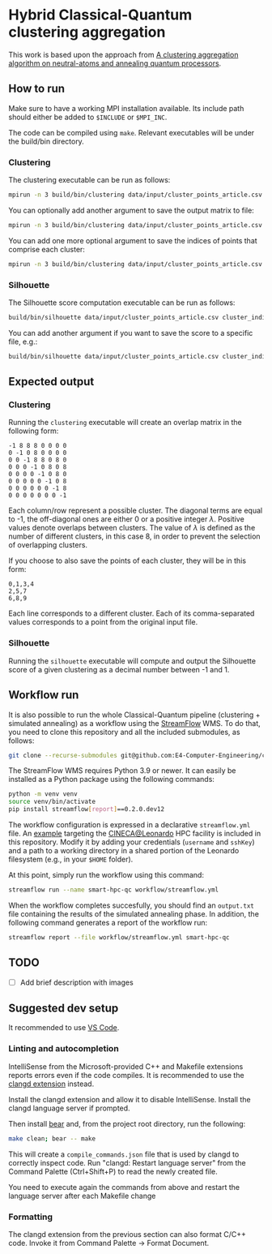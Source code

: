 # Hybrid Classical-Quantum clustering aggregation

This work is based upon the approach from [A clustering aggregation algorithm on neutral-atoms and annealing quantum processors](https://arxiv.org/pdf/2412.07558).

## How to run

Make sure to have a working MPI installation available. Its include path should either be added to `$INCLUDE` or `$MPI_INC`.

The code can be compiled using `make`. Relevant executables will be under the build/bin directory.

### Clustering

The clustering executable can be run as follows:

```bash
mpirun -n 3 build/bin/clustering data/input/cluster_points_article.csv
```

You can optionally add another argument to save the output matrix to file:

```bash
mpirun -n 3 build/bin/clustering data/input/cluster_points_article.csv example_output.txt
```

You can add one more optional argument to save the indices of points that comprise each cluster:

```bash
mpirun -n 3 build/bin/clustering data/input/cluster_points_article.csv example_output.txt cluster_indices.txt
```

### Silhouette

The Silhouette score computation executable can be run as follows:

```bash
build/bin/silhouette data/input/cluster_points_article.csv cluster_indices.txt quantum_job_output.txt
```

You can add another argument if you want to save the score to a specific file, e.g.:

```bash
build/bin/silhouette data/input/cluster_points_article.csv cluster_indices.txt quantum_job_output.txt s-score.txt
```

## Expected output

### Clustering

Running the `clustering` executable will create an overlap matrix in the following form:

```
-1 8 8 8 0 0 0 0
0 -1 0 8 0 0 0 0
0 0 -1 8 8 0 8 0
0 0 0 -1 0 8 0 8
0 0 0 0 -1 0 8 0
0 0 0 0 0 -1 0 8
0 0 0 0 0 0 -1 8
0 0 0 0 0 0 0 -1
```

Each column/row represent a possible cluster. The diagonal terms are equal to -1, the off-diagonal ones are either 0 or a positive integer $\lambda$. Positive values denote overlaps between clusters. The value of $\lambda$ is defined as the number of different clusters, in this case 8, in order to prevent the selection of overlapping clusters.

If you choose to also save the points of each cluster, they will be in this form:

```
0,1,3,4
2,5,7
6,8,9
```

Each line corresponds to a different cluster. Each of its comma-separated values corresponds to a point from the original input file.

### Silhouette

Running the `silhouette` executable will compute and output the Silhouette score of a given clustering as a decimal number between -1 and 1. 

## Workflow run

It is also possible to run the whole Classical-Quantum pipeline (clustering + simulated annealing) as a workflow using the [StreamFlow](https://streamflow.di.unito.it) WMS. To do that, you need to clone this repository and all the included submodules, as follows:

```bash
git clone --recurse-submodules git@github.com:E4-Computer-Engineering/clustering-mis.git
```

The StreamFlow WMS requires Python 3.9 or newer. It can easily be installed as a Python package using the following commands:

```bash
python -m venv venv
source venv/bin/activate
pip install streamflow[report]==0.2.0.dev12
```

The workflow configuration is expressed in a declarative `streamflow.yml` file. An [example](workflow/streamflow.yml) targeting the [CINECA@Leonardo](https://leonardo-supercomputer.cineca.eu/) HPC facility is included in this repository. Modify it by adding your credentials (`username` and `sshKey`) and a path to a working directory in a shared portion of the Leonardo filesystem (e.g., in your `$HOME` folder).

At this point, simply run the workflow using this command:

```bash
streamflow run --name smart-hpc-qc workflow/streamflow.yml
```

When the workflow completes succesfully, you should find an `output.txt` file containing the results of the simulated annealing phase. In addition, the following command generates a report of the workflow run:

```bash
streamflow report --file workflow/streamflow.yml smart-hpc-qc
```

## TODO

- [ ] Add brief description with images

## Suggested dev setup

It recommended to use [VS Code](https://code.visualstudio.com/).

### Linting and autocompletion

IntelliSense from the Microsoft-provided C++ and Makefile extensions reports errors even if the code compiles.
It is recommended to use the [clangd extension](https://marketplace.visualstudio.com/items?itemName=llvm-vs-code-extensions.vscode-clangd) instead.

Install the clangd extension and allow it to disable IntelliSense. Install the clangd language server if prompted.

Then install [bear](https://github.com/rizsotto/Bear) and, from the project root directory, run the following:

```bash
make clean; bear -- make
```

This will create a `compile_commands.json` file that is used by clangd to correctly inspect code.
Run "clangd: Restart language server" from the Command Palette (Ctrl+Shift+P) to read the newly created file.

You need to execute again the commands from above and restart the language server after each Makefile change

### Formatting

The clangd extension from the previous section can also format C/C++ code. Invoke it from Command Palette -> Format Document.
